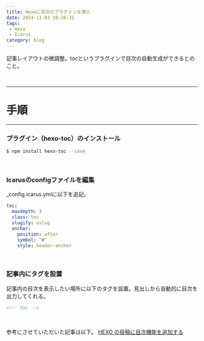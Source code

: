 ```yaml
---
title: Hexoに目次のプラグインを導入
date: 2024-11-03 10:26:31
tags: 
 - Hexo
 - Icarus
category: blog
---
```


記事レイアウトの微調整。tocというプラグインで目次の自動生成ができるとのこと。

<br>

---
# 手順
---

<!-- toc -->


### プラグイン（hexo-toc）のインストール

~~~zsh
$ npm install hexo-toc --save
~~~
<br>

### Icarusのconfigファイルを編集

_config.icarus.ymlに以下を追記。

~~~yml
toc:
  maxdepth: 3
  class: toc
  slugify: uslug
  anchor:
    position: after
    symbol: "#"
    style: header-anchor
~~~
<br>

### 記事内にタグを設置

記事内の目次を表示したい場所に以下のタグを設置。見出しから自動的に目次を出力してくれる。

~~~.md
<!-- toc -->
~~~
<br>

参考にさせていただいた記事は以下。
[HEXO の投稿に目次機能を追加する](https://fennote.fareastnoise.com/2022/03/04/toc/)

<br>
